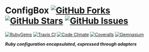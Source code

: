 # ConfigBox [![GitHub Forks][GitHub Forks Shield]]() [![GitHub Stars][GitHub Stars Shield]]() [![GitHub Issues][GitHub Issues Shield]]()
[![RubyGems][RubyGems Shield]]()
[![Travis CI][Travis CI Shield]]()
[![Code Climate][Code Climate Shield]]()
[![Coveralls][Coveralls Shield]]()
[![Gemnasium][Gemnasium Shield]]()

***Ruby configuration encapsulated, expressed through adapters***

[Code Climate]: https://codeclimate.com/github/philostler/configbox
[Code Climate Shield]: https://img.shields.io/codeclimate/github/philostler/configbox.svg?style=flat-square

[Coveralls]: https://coveralls.io/r/philostler/configbox
[Coveralls Shield]: https://img.shields.io/coveralls/philostler/configbox/develop.svg?style=flat-square

[Gemnasium]: https://gemnasium.com/philostler/configbox
[Gemnasium Shield]: https://img.shields.io/gemnasium/philostler/configbox.svg?style=flat-square

[GitHub Forks Shield]: https://img.shields.io/github/forks/philostler/configbox.svg?style=flat-square
[GitHub Stars Shield]: https://img.shields.io/github/stars/philostler/configbox.svg?style=flat-square
[GitHub Issues Shield]: https://img.shields.io/github/issues/philostler/configbox.svg?style=flat-square

[RubyGems]: https://rubygems.org/gems/configbox
[RubyGems Shield]: https://img.shields.io/gem/dv/configbox/1.0.0.alpha.svg?style=flat-square

[Travis CI]: https://travis-ci.org/philostler/configbox
[Travis CI Shield]: https://img.shields.io/travis/philostler/configbox/develop.svg?style=flat-square
